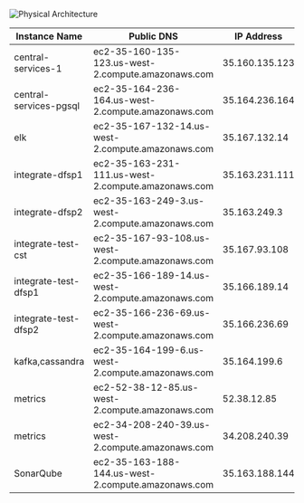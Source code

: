 ![Physical Architecture](./L1P%20diagram.png)

| Instance Name | Public DNS | IP Address |
| ------------- | ---------- | ---------- |
| central-services-1 | ec2-35-160-135-123.us-west-2.compute.amazonaws.com | 35.160.135.123 |
| central-services-pgsql | ec2-35-164-236-164.us-west-2.compute.amazonaws.com | 35.164.236.164 |
| elk | ec2-35-167-132-14.us-west-2.compute.amazonaws.com | 35.167.132.14 |
| integrate-dfsp1 | ec2-35-163-231-111.us-west-2.compute.amazonaws.com | 35.163.231.111 |
| integrate-dfsp2 | ec2-35-163-249-3.us-west-2.compute.amazonaws.com | 35.163.249.3 |
| integrate-test-cst | ec2-35-167-93-108.us-west-2.compute.amazonaws.com | 35.167.93.108 |
| integrate-test-dfsp1 | ec2-35-166-189-14.us-west-2.compute.amazonaws.com | 35.166.189.14 |
| integrate-test-dfsp2 | ec2-35-166-236-69.us-west-2.compute.amazonaws.com | 35.166.236.69 |
| kafka,cassandra | ec2-35-164-199-6.us-west-2.compute.amazonaws.com | 35.164.199.6 |
| metrics | ec2-52-38-12-85.us-west-2.compute.amazonaws.com | 52.38.12.85 |
| metrics | ec2-34-208-240-39.us-west-2.compute.amazonaws.com | 34.208.240.39 |
| SonarQube | ec2-35-163-188-144.us-west-2.compute.amazonaws.com | 35.163.188.144 |